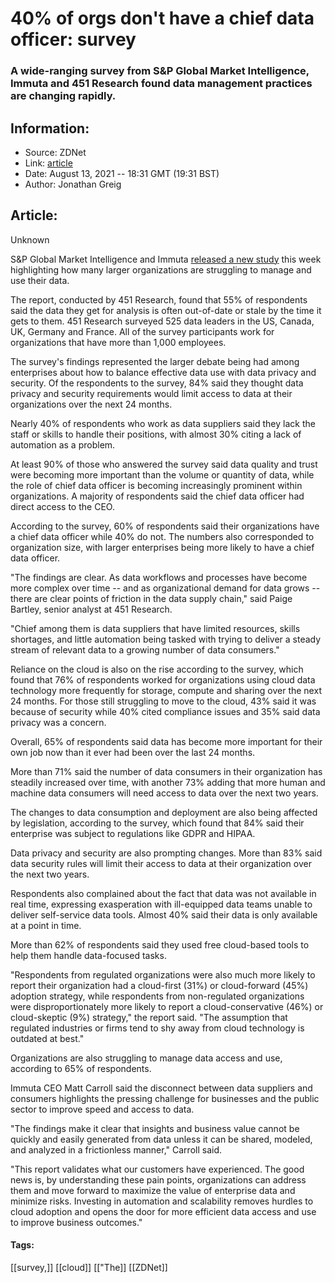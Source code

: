 # 40% of orgs don't have a chief data officer: survey
### A wide-ranging survey from S&P Global Market Intelligence, Immuta and 451 Research found data management practices are changing rapidly.

## Information:
+ Source: ZDNet
+ Link: [article](https://www.zdnet.com/article/40-of-orgs-dont-have-a-chief-data-officer/)
+ Date: August 13, 2021 -- 18:31 GMT (19:31 BST)
+ Author: Jonathan Greig


## Article:
Unknown

S&P Global Market Intelligence and Immuta [released a new study](https://www.immuta.com/news/survey-of-500-data-professionals-reveals-large-gap-in-the-data-supply-chain/) this week highlighting how many larger organizations are struggling to manage and use their data. 

The report, conducted by 451 Research, found that 55% of respondents said the data they get for analysis is often out-of-date or stale by the time it gets to them. 451 Research surveyed 525 data leaders in the US, Canada, UK, Germany and France. All of the survey participants work for organizations that have more than 1,000 employees. 

The survey's findings represented the larger debate being had among enterprises about how to balance effective data use with data privacy and security. Of the respondents to the survey, 84% said they thought data privacy and security requirements would limit access to data at their organizations over the next 24 months.

Nearly 40% of respondents who work as data suppliers said they lack the staff or skills to handle their positions, with almost 30% citing a lack of automation as a problem. 

At least 90% of those who answered the survey said data quality and trust were becoming more important than the volume or quantity of data, while the role of chief data officer is becoming increasingly prominent within organizations. A majority of respondents said the chief data officer had direct access to the CEO. 

According to the survey, 60% of respondents said their organizations have a chief data officer while 40% do not. The numbers also corresponded to organization size, with larger enterprises being more likely to have a chief data officer. 

"The findings are clear. As data workflows and processes have become more complex over time -- and as organizational demand for data grows -- there are clear points of friction in the data supply chain," said Paige Bartley, senior analyst at 451 Research. 






"Chief among them is data suppliers that have limited resources, skills shortages, and little automation being tasked with trying to deliver a steady stream of relevant data to a growing number of data consumers."

Reliance on the cloud is also on the rise according to the survey, which found that 76% of respondents worked for organizations using cloud data technology more frequently for storage, compute and sharing over the next 24 months. For those still struggling to move to the cloud, 43% said it was because of security while 40% cited compliance issues and 35% said data privacy was a concern. 

Overall, 65% of respondents said data has become more important for their own job now than it ever had been over the last 24 months. 

More than 71% said the number of data consumers in their organization has steadily increased over time, with another 73% adding that more human and machine data consumers will need access to data over the next two years. 

The changes to data consumption and deployment are also being affected by legislation, according to the survey, which found that 84% said their enterprise was subject to regulations like GDPR and HIPAA.

Data privacy and security are also prompting changes. More than 83% said data security rules will limit their access to data at their organization over the next two years. 

Respondents also complained about the fact that data was not available in real time, expressing exasperation with ill-equipped data teams unable to deliver self-service data tools. Almost 40% said their data is only available at a point in time. 

More than 62% of respondents said they used free cloud-based tools to help them handle data-focused tasks. 

"Respondents from regulated organizations were also much more likely to report their organization had a cloud-first (31%) or cloud-forward (45%) adoption strategy, while respondents from non-regulated organizations were disproportionately more likely to report a cloud-conservative (46%) or cloud-skeptic (9%) strategy," the report said. "The assumption that regulated industries or firms tend to shy away from cloud technology is outdated at best."

Organizations are also struggling to manage data access and use, according to 65% of respondents. 

Immuta CEO Matt Carroll said the disconnect between data suppliers and consumers highlights the pressing challenge for businesses and the public sector to improve speed and access to data. 

"The findings make it clear that insights and business value cannot be quickly and easily generated from data unless it can be shared, modeled, and analyzed in a frictionless manner," Carroll said. 

"This report validates what our customers have experienced. The good news is, by understanding these pain points, organizations can address them and move forward to maximize the value of enterprise data and minimize risks. Investing in automation and scalability removes hurdles to cloud adoption and opens the door for more efficient data access and use to improve business outcomes."





#### Tags:
[[survey,]] [[cloud]] [["The]] [[ZDNet]]
